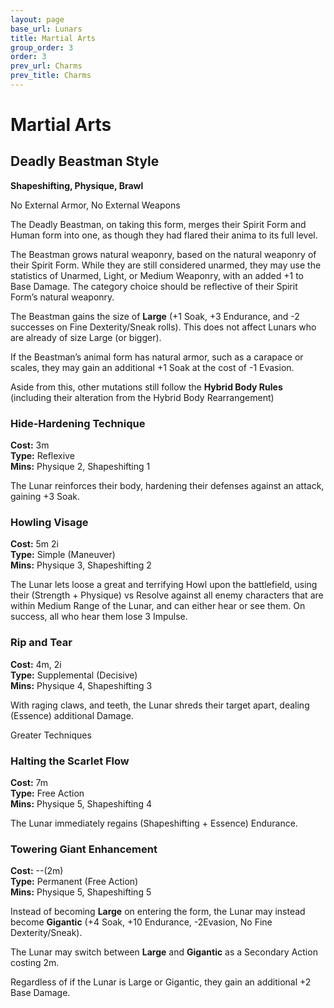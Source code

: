 ```yaml
---
layout: page
base_url: Lunars
title: Martial Arts
group_order: 3
order: 3
prev_url: Charms
prev_title: Charms
---
```


Martial Arts
============

Deadly Beastman Style
---------------------

**Shapeshifting, Physique, Brawl**

No External Armor, No External Weapons

The Deadly Beastman, on taking this form, merges their Spirit Form and
Human form into one, as though they had flared their anima to its full
level.

The Beastman grows natural weaponry, based on the natural weaponry of
their Spirit Form. While they are still considered unarmed, they may use
the statistics of Unarmed, Light, or Medium Weaponry, with an added +1
to Base Damage. The category choice should be reflective of their Spirit
Form’s natural weaponry.

The Beastman gains the size of **Large** (+1 Soak, +3 Endurance, and -2
successes on Fine Dexterity/Sneak rolls). This does not affect Lunars
who are already of size Large (or bigger).

If the Beastman’s animal form has natural armor, such as a carapace or
scales, they may gain an additional +1 Soak at the cost of -1 Evasion.

Aside from this, other mutations still follow the **Hybrid Body Rules**
(including their alteration from the Hybrid Body Rearrangement)

### Hide-Hardening Technique

**Cost:** 3m  
**Type:** Reflexive  
**Mins:** Physique 2, Shapeshifting 1

The Lunar reinforces their body, hardening their defenses against an
attack, gaining +3 Soak.

### Howling Visage

**Cost:** 5m 2i  
**Type:** Simple (Maneuver)  
**Mins:** Physique 3, Shapeshifting 2

The Lunar lets loose a great and terrifying Howl upon the battlefield,
using their (Strength + Physique) vs Resolve against all enemy
characters that are within Medium Range of the Lunar, and can either
hear or see them. On success, all who hear them lose 3 Impulse.

### Rip and Tear

**Cost:** 4m, 2i  
**Type:** Supplemental (Decisive)  
**Mins:** Physique 4, Shapeshifting 3

With raging claws, and teeth, the Lunar shreds their target apart,
dealing (Essence) additional Damage.

<div class="greater_charm">Greater Techniques</div>

### Halting the Scarlet Flow

**Cost:** 7m  
**Type:** Free Action  
**Mins:** Physique 5, Shapeshifting 4

The Lunar immediately regains (Shapeshifting + Essence) Endurance.

### Towering Giant Enhancement

**Cost:** --(2m)  
**Type:** Permanent (Free Action)  
**Mins:** Physique 5, Shapeshifting 5

Instead of becoming **Large** on entering the form, the Lunar may
instead become **Gigantic** (+4 Soak, +10 Endurance, -2Evasion, No Fine
Dexterity/Sneak).

The Lunar may switch between **Large** and **Gigantic** as a Secondary
Action costing 2m.

Regardless of if the Lunar is Large or Gigantic, they gain an additional
+2 Base Damage.
